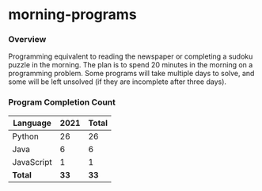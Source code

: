 # morning-programs

### Overview

Programming equivalent to reading the newspaper or completing a sudoku puzzle in the morning.  The plan is to spend 20 
minutes in the morning on a programming problem.  Some programs will take multiple days to solve, and some will be left 
unsolved (if they are incomplete after three days).

### Program Completion Count

| Language     | 2021   | Total  |
|--------------|--------|--------|
| Python       | 26     | 26     |
| Java         | 6      | 6      |
| JavaScript   | 1      | 1      |
| **Total**    | **33** | **33** |
